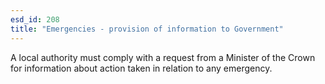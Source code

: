 ```yaml
---
esd_id: 208
title: "Emergencies - provision of information to Government"
---
```


A local authority must comply with a request from a Minister of the Crown for information about action taken in relation to any emergency. 

